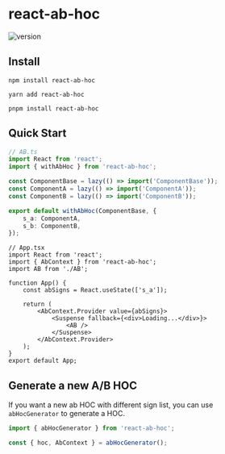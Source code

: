 # react-ab-hoc

<img src="https://img.shields.io/npm/v/react-ab-hoc?label=" alt="version" />

## Install

```shell
npm install react-ab-hoc

yarn add react-ab-hoc

pnpm install react-ab-hoc
```

## Quick Start

```ts
// AB.ts
import React from 'react';
import { withAbHoc } from 'react-ab-hoc';

const ComponentBase = lazy(() => import('ComponentBase'));
const ComponentA = lazy(() => import('ComponentA'));
const ComponentB = lazy(() => import('ComponentB'));

export default withAbHoc(ComponentBase, {
    s_a: ComponentA,
    s_b: ComponentB,
});
```

```tsx
// App.tsx
import React from 'react';
import { AbContext } from 'react-ab-hoc';
import AB from './AB';

function App() {
    const abSigns = React.useState(['s_a']);

    return (
        <AbContext.Provider value={abSigns}>
            <Suspense fallback={<div>Loading...</div>}>
                <AB />
            </Suspense>
        </AbContext.Provider>
    );
}
export default App;
```

## Generate a new A/B HOC

If you want a new ab HOC with different sign list, you can use `abHocGenerator` to generate a HOC.

```typescript
import { abHocGenerator } from 'react-ab-hoc';

const { hoc, AbContext } = abHocGenerator();
```
